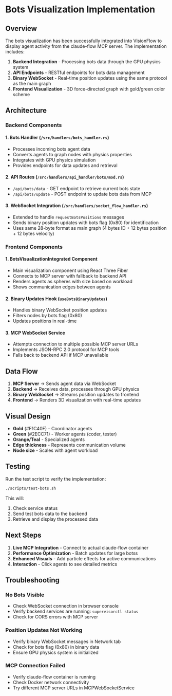 # Bots Visualization Implementation

## Overview

The bots visualization has been successfully integrated into VisionFlow to display agent activity from the claude-flow MCP server. The implementation includes:

1. **Backend Integration** - Processing bots data through the GPU physics system
2. **API Endpoints** - RESTful endpoints for bots data management
3. **Binary WebSocket** - Real-time position updates using the same protocol as the main graph
4. **Frontend Visualization** - 3D force-directed graph with gold/green color scheme

## Architecture

### Backend Components

#### 1. Bots Handler (`/src/handlers/bots_handler.rs`)
- Processes incoming bots agent data
- Converts agents to graph nodes with physics properties
- Integrates with GPU physics simulation
- Provides endpoints for data updates and retrieval

#### 2. API Routes (`/src/handlers/api_handler/bots/mod.rs`)
- `/api/bots/data` - GET endpoint to retrieve current bots state
- `/api/bots/update` - POST endpoint to update bots data from MCP

#### 3. WebSocket Integration (`/src/handlers/socket_flow_handler.rs`)
- Extended to handle `requestBotsPositions` messages
- Sends binary position updates with bots flag (0x80) for identification
- Uses same 28-byte format as main graph (4 bytes ID + 12 bytes position + 12 bytes velocity)

### Frontend Components

#### 1. BotsVisualizationIntegrated Component
- Main visualization component using React Three Fiber
- Connects to MCP server with fallback to backend API
- Renders agents as spheres with size based on workload
- Shows communication edges between agents

#### 2. Binary Updates Hook (`useBotsBinaryUpdates`)
- Handles binary WebSocket position updates
- Filters nodes by bots flag (0x80)
- Updates positions in real-time

#### 3. MCP WebSocket Service
- Attempts connection to multiple possible MCP server URLs
- Implements JSON-RPC 2.0 protocol for MCP tools
- Falls back to backend API if MCP unavailable

## Data Flow

1. **MCP Server** → Sends agent data via WebSocket
2. **Backend** → Receives data, processes through GPU physics
3. **Binary WebSocket** → Streams position updates to frontend
4. **Frontend** → Renders 3D visualization with real-time updates

## Visual Design

- **Gold** (#F1C40F) - Coordinator agents
- **Green** (#2ECC71) - Worker agents (coder, tester)
- **Orange/Teal** - Specialized agents
- **Edge thickness** - Represents communication volume
- **Node size** - Scales with agent workload

## Testing

Run the test script to verify the implementation:

```bash
./scripts/test-bots.sh
```

This will:
1. Check service status
2. Send test bots data to the backend
3. Retrieve and display the processed data

## Next Steps

1. **Live MCP Integration** - Connect to actual claude-flow container
2. **Performance Optimization** - Batch updates for large botss
3. **Enhanced Visuals** - Add particle effects for active communications
4. **Interaction** - Click agents to see detailed metrics

## Troubleshooting

### No Bots Visible
- Check WebSocket connection in browser console
- Verify backend services are running: `supervisorctl status`
- Check for CORS errors with MCP server

### Position Updates Not Working
- Verify binary WebSocket messages in Network tab
- Check for bots flag (0x80) in binary data
- Ensure GPU physics system is initialized

### MCP Connection Failed
- Verify claude-flow container is running
- Check Docker network connectivity
- Try different MCP server URLs in MCPWebSocketService